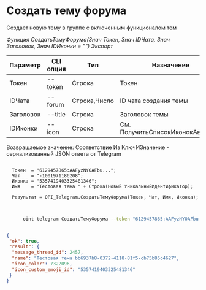 ﻿---
sidebar_position: 2
---

# Создать тему форума
 Создает новую тему в группе с включенным функционалом тем


*Функция СоздатьТемуФорума(Знач Токен, Знач IDЧата, Знач Заголовок, Знач IDИконки = "") Экспорт*

  | Параметр | CLI опция | Тип | Назначение |
  |-|-|-|-|
  | Токен | --token | Строка | Токен |
  | IDЧата | --forum | Строка,Число | ID чата создания темы |
  | Заголовок | --title | Строка | Заголовок темы |
  | IDИконки | --icon | Строка | См. ПолучитьСписокИконокАватаров |

  
  Возвращаемое значение:   Соответствие Из КлючИЗначение - сериализованный JSON ответа от Telegram

```bsl title="Пример кода"
	
  Токен  = "6129457865:AAFyzNYOAFbu...";
  Чат    = "-1001971186208";
  Иконка = "5357419403325481346";
  Имя    = "Тестовая тема " + Строка(Новый УникальныйИдентификатор);
  
  Результат = OPI_Telegram.СоздатьТемуФорума(Токен, Чат, Имя, Иконка);
	
```

```sh title="Пример команды CLI"
    
      oint telegram СоздатьТемуФорума --token "6129457865:AAFyzNYOAFbu..." --forum %forum% --title %title% --icon %icon%

```


```json title="Результат"

{
 "ok": true,
 "result": {
  "message_thread_id": 2457,
  "name": "Тестовая тема bb6937b8-0372-4118-81f5-cb75b85c4627",
  "icon_color": 7322096,
  "icon_custom_emoji_id": "5357419403325481346"
 }
}

```
